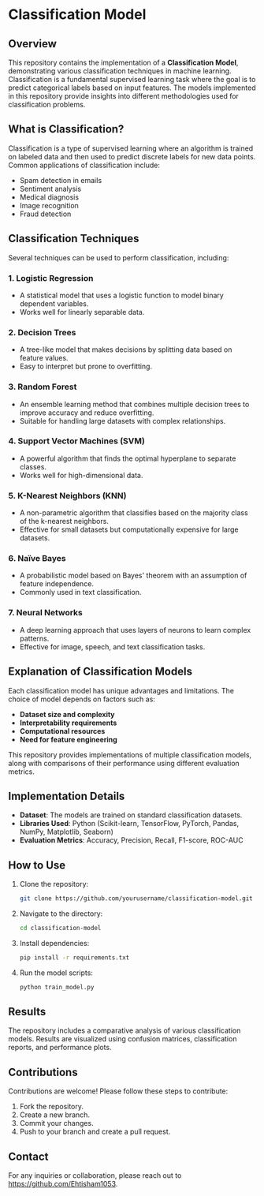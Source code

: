 # Classification Model

## Overview
This repository contains the implementation of a **Classification Model**, demonstrating various classification techniques in machine learning. Classification is a fundamental supervised learning task where the goal is to predict categorical labels based on input features. The models implemented in this repository provide insights into different methodologies used for classification problems.

## What is Classification?
Classification is a type of supervised learning where an algorithm is trained on labeled data and then used to predict discrete labels for new data points. Common applications of classification include:
- Spam detection in emails
- Sentiment analysis
- Medical diagnosis
- Image recognition
- Fraud detection

## Classification Techniques
Several techniques can be used to perform classification, including:

### 1. **Logistic Regression**
   - A statistical model that uses a logistic function to model binary dependent variables.
   - Works well for linearly separable data.

### 2. **Decision Trees**
   - A tree-like model that makes decisions by splitting data based on feature values.
   - Easy to interpret but prone to overfitting.

### 3. **Random Forest**
   - An ensemble learning method that combines multiple decision trees to improve accuracy and reduce overfitting.
   - Suitable for handling large datasets with complex relationships.

### 4. **Support Vector Machines (SVM)**
   - A powerful algorithm that finds the optimal hyperplane to separate classes.
   - Works well for high-dimensional data.

### 5. **K-Nearest Neighbors (KNN)**
   - A non-parametric algorithm that classifies based on the majority class of the k-nearest neighbors.
   - Effective for small datasets but computationally expensive for large datasets.

### 6. **Naïve Bayes**
   - A probabilistic model based on Bayes' theorem with an assumption of feature independence.
   - Commonly used in text classification.

### 7. **Neural Networks**
   - A deep learning approach that uses layers of neurons to learn complex patterns.
   - Effective for image, speech, and text classification tasks.

## Explanation of Classification Models
Each classification model has unique advantages and limitations. The choice of model depends on factors such as:
- **Dataset size and complexity**
- **Interpretability requirements**
- **Computational resources**
- **Need for feature engineering**

This repository provides implementations of multiple classification models, along with comparisons of their performance using different evaluation metrics.

## Implementation Details
- **Dataset**: The models are trained on standard classification datasets.
- **Libraries Used**: Python (Scikit-learn, TensorFlow, PyTorch, Pandas, NumPy, Matplotlib, Seaborn)
- **Evaluation Metrics**: Accuracy, Precision, Recall, F1-score, ROC-AUC

## How to Use
1. Clone the repository:
   ```bash
   git clone https://github.com/yourusername/classification-model.git
   ```
2. Navigate to the directory:
   ```bash
   cd classification-model
   ```
3. Install dependencies:
   ```bash
   pip install -r requirements.txt
   ```
4. Run the model scripts:
   ```bash
   python train_model.py
   ```

## Results
The repository includes a comparative analysis of various classification models. Results are visualized using confusion matrices, classification reports, and performance plots.

## Contributions
Contributions are welcome! Please follow these steps to contribute:
1. Fork the repository.
2. Create a new branch.
3. Commit your changes.
4. Push to your branch and create a pull request.



## Contact
For any inquiries or collaboration, please reach out to https://github.com/Ehtisham1053.

